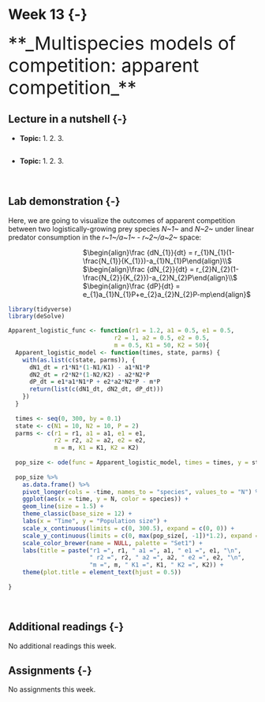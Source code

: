 

# Week 13 {-} 
<div style = "font-size: 28pt"> **_Multispecies models of competition: apparent competition_**</div>

## Lecture in a nutshell {-}

* **Topic:**
    1. 
    2. 
    3. 
    
<div style="height:1px ;"><br></div>

* **Topic:**
    1. 
    2. 
    3.

<div style="height:1px ;"><br></div>    
<br>


## Lab demonstration {-}

Here, we are going to visualize the outcomes of apparent competition between two logistically-growing prey species _N~1~_ and _N~2~_ under linear predator consumption in the _r~1~/a~1~ - r~2~/a~2~_ space:

<div style="margin-left: 30%;">$\begin{align}\frac {dN_{1}}{dt} = r_{1}N_{1}(1-\frac{N_{1}}{K_{1}})-a_{1}N_{1}P\end{align}\\$</div>
<div style="margin-left: 30%;">$\begin{align}\frac {dN_{2}}{dt} = r_{2}N_{2}(1-\frac{N_{2}}{K_{2}})-a_{2}N_{2}P\end{align}\\$</div>
<div style="margin-left: 30%; margin-bottom: 15px;">$\begin{align}\frac {dP}{dt} = e_{1}a_{1}N_{1}P+e_{2}a_{2}N_{2}P-mp\end{align}$</div>


```r
library(tidyverse)
library(deSolve)

Apparent_logistic_func <- function(r1 = 1.2, a1 = 0.5, e1 = 0.5, 
                              r2 = 1, a2 = 0.5, e2 = 0.5, 
                              m = 0.5, K1 = 50, K2 = 50){
  Apparent_logistic_model <- function(times, state, parms) {
    with(as.list(c(state, parms)), {
      dN1_dt = r1*N1*(1-N1/K1) - a1*N1*P
      dN2_dt = r2*N2*(1-N2/K2) - a2*N2*P
      dP_dt = e1*a1*N1*P + e2*a2*N2*P - m*P
      return(list(c(dN1_dt, dN2_dt, dP_dt)))  
    })
  }
  
  times <- seq(0, 300, by = 0.1)
  state <- c(N1 = 10, N2 = 10, P = 2)
  parms <- c(r1 = r1, a1 = a1, e1 = e1, 
             r2 = r2, a2 = a2, e2 = e2, 
             m = m, K1 = K1, K2 = K2)
  
  pop_size <- ode(func = Apparent_logistic_model, times = times, y = state, parms = parms)
  
  pop_size %>%
    as.data.frame() %>%
    pivot_longer(cols = -time, names_to = "species", values_to = "N") %>%
    ggplot(aes(x = time, y = N, color = species)) + 
    geom_line(size = 1.5) +
    theme_classic(base_size = 12) +
    labs(x = "Time", y = "Population size") +
    scale_x_continuous(limits = c(0, 300.5), expand = c(0, 0)) +
    scale_y_continuous(limits = c(0, max(pop_size[, -1])*1.2), expand = c(0, 0)) +
    scale_color_brewer(name = NULL, palette = "Set1") + 
    labs(title = paste("r1 =", r1, " a1 =", a1, " e1 =", e1, "\n",
                       " r2 =", r2, " a2 =", a2, " e2 =", e2, "\n",
                       "m =", m, " K1 =", K1, " K2 =", K2)) +
    theme(plot.title = element_text(hjust = 0.5))
  
}
```

<br>

## Additional readings {-}

No additional readings this week.
<br>

## Assignments {-}

No assignments this week.


